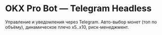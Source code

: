 # OKX Pro Bot — Telegram Headless
Управление и уведомления через Telegram. Авто-выбор монет (топ по объёму), динамическое плечо x5..x10, риск-менеджмент.
